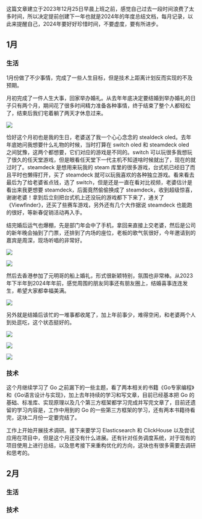 这篇文章建立于2023年12月25日早晨上班之前，感觉自己过去一段时间浪费了太多时间，所以决定提前创建下一年也就是2024年的年度总结文档，每月记录，以此来提醒自己，2024年要好好珍惜时间，不要虚度，要有所进步。

## 1月

### 生活

1月份做了不少事情，完成了一些人生目标，但是技术上距离计划反而实现的不及预期。

月初完成了一件人生大事，回家举办婚礼。从去年年底决定要结婚到举办婚礼的日子只有两个月，期间花了很多时间精力准备各种事情，终于结束了整个人都轻松了，结束后我们宅着躺了两天才休息过来。

![](https://blog-1304941664.cos.ap-guangzhou.myqcloud.com/article_material/note/summary_2024_1_1.jpg)

恰好这个月初也是我的生日，老婆送了我一个心心念念的 stealdeck oled。去年年底她问我想要什么礼物的时候，当时打算在 switch oled 和 steamdeck oled 之间犹豫，这两个都想要，它们对应的游戏是不同的。switch 可以玩很多我想玩了很久的任天堂游戏，但是眼看任天堂下一代主机不知道啥时候就出了，现在的就过时了。steamdeck 是想用来玩我的 steam 库里的很多游戏，台式机已经旧了而且平时也懒得打开，买了 steamdeck 就可以玩我喜欢的各种独立游戏。看来看去最后为了给老婆省点钱，选了 switch，但是还是一直在看对比视频，老婆估计是看出来我更想要 steamdeck，后面竟然偷偷换成了 steamdeck，收到超级惊喜，谢谢老婆！拿到后立刻把台式机上还没玩的游戏都下下来了，通关了《Viewfinder》，还买了些赛车游戏，另外还有几个大作据说 steamdeck 也能跑的很好，等新春促销活动再入手。

结完婚后运气也爆棚，先是部门年会中了手机，拿回来直接上交老婆，然后是公司的新年晚会抽到了门票，还排到了内场的座位，老板的歌气氛很好，今年邀请到的嘉宾是周深，现场听唱的非常好。

![](https://blog-1304941664.cos.ap-guangzhou.myqcloud.com/article_material/note/summary_2024_1_2.jpg)

![](https://blog-1304941664.cos.ap-guangzhou.myqcloud.com/article_material/note/summary_2024_1_3.jpg)

然后去香港参加了元明哥的船上婚礼，形式很新颖特别，氛围也非常棒。从2023年下半年到2024年年前，感觉周围的朋友同事还有朋友圈上，结婚喜事连连发生，希望大家都幸福美满。

![](https://blog-1304941664.cos.ap-guangzhou.myqcloud.com/article_material/note/summary_2024_1_4.jpg)

另外就是结婚后该忙的一堆事都收尾了，加上年前事少，难得空闲，和老婆两个人到处逛吃，这个状态挺好的。

![](https://blog-1304941664.cos.ap-guangzhou.myqcloud.com/article_material/note/summary_2024_1_5.jpg)

![](https://blog-1304941664.cos.ap-guangzhou.myqcloud.com/article_material/note/summary_2024_1_6.jpg)

![](https://blog-1304941664.cos.ap-guangzhou.myqcloud.com/article_material/note/summary_2024_1_7.jpg)

### 技术

这个月继续学习了 Go 之前漏下的一些主题，看了两本相关的书籍《Go专家编程》和《Go语言设计与实现》，加上去年持续的学习和写文章，目前已经基本把 Go 的基础、标准库、实现原理以及几个第三方框架都学习完成并写完文章了，目前还遗留的学习内容是，工作中用到的 Go 的一些第三方框架的学习，还有两本书籍待看完，这块二月份一定要完结了。

工作上开始开展技术调研。接下来要学习 Elasticsearch 和 ClickHouse 以及尝试应用在项目中，但是这个月还没有什么进展。还有针对任务调度系统，对于现有的项目使用上进行总结，以及思考接下来重构优化的方向，这块也有很多需要去调研和思考的。

## 2月

### 生活

### 技术

